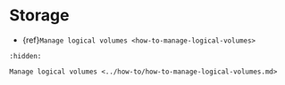 # Storage

* {ref}`Manage logical volumes <how-to-manage-logical-volumes>`

```{toctree}
:hidden:

Manage logical volumes <../how-to/how-to-manage-logical-volumes.md>
```
